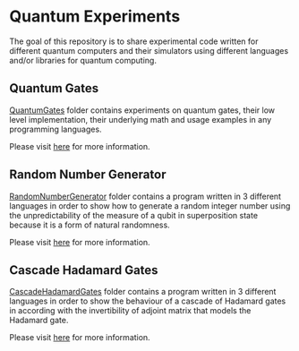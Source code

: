# Quantum Experiments
The goal of this repository is to share experimental code written for different quantum computers and their simulators using different languages and/or libraries for quantum computing.

## Quantum Gates
[QuantumGates](./QuantumGates) folder contains experiments on quantum gates, their low level implementation, their underlying math and usage examples in any programming languages.

Please visit [here](https://computationalmindset.com/en/quantum-computing/not-cnot-operators.html) for more information.

## Random Number Generator
[RandomNumberGenerator](./RandomNumberGenerator) folder contains a program written in 3 different languages in order to show how to generate a random integer number using the unpredictability of the measure of a qubit in superposition state because it is a form of natural randomness.

Please visit [here](https://computationalmindset.com/en/quantum-computing/random-number-generation.html) for more information.

## Cascade Hadamard Gates
[CascadeHadamardGates](./CascadeHadamardGates) folder contains a program written in 3 different languages in order to show the behaviour of a cascade of Hadamard gates in according with the invertibility of adjoint matrix that models the Hadamard gate.

Please visit [here](https://computationalmindset.com/en/quantum-computing/hadamard-gate-cascade.html) for more information.

